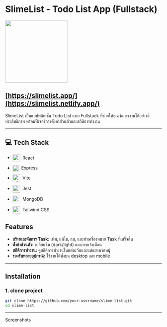# SlimeList - Todo List App (Fullstack)

<img src="https://slimelist.netlify.app/images/Logo-slime.png" width="200">
<!-- แทรกรูปโลโก้หรือภาพหน้าจอ -->

## [https://slimelist.app/](https://slimelist.netlify.app/)

SlimeList เป็นแอปพลิเคชัน Todo List แบบ Fullstack ที่ช่วยให้คุณจัดการงานได้อย่างมีประสิทธิภาพ พร้อมฟีเจอร์การตั้งค่าส่วนตัวและสถิติการทำงาน

---

## 💻 Tech Stack
<ul style="display: flex; flex-direction: column; gap:10px;">
  <li style="vertical-align: middle;">
    <img src="https://go-skill-icons.vercel.app/api/icons?i=react" alt="react" width="24" style="vertical-align: middle; margin-right: 4px;" /> React
  </li>
    <li style="vertical-align: middle;">
    <img src="https://go-skill-icons.vercel.app/api/icons?i=express" alt="typescript" width="20" style="vertical-align: middle;margin-right: 4px;" /> Express
  </li>
    <li style="vertical-align: middle;">
    <img src="https://go-skill-icons.vercel.app/api/icons?i=vite" alt="vite" width="24" style="vertical-align: middle;margin-right: 4px;" /> Vite
  </li>
  <li style="vertical-align: middle;">
    <img src="https://go-skill-icons.vercel.app/api/icons?i=jest" alt="vitest" width="24" style="vertical-align: middle;margin-right: 4px;" /> Jest
  </li>
  <li style="vertical-align: middle;">
    <img src="https://go-skill-icons.vercel.app/api/icons?i=mongodb" alt="emotion" width="24" style="vertical-align: middle;margin-right: 4px;" /> MongoDB
  </li>
    <li style="vertical-align: middle;">
    <img src="https://go-skill-icons.vercel.app/api/icons?i=tailwind" alt="mui" width="24" style="vertical-align: middle;margin-right: 4px;" /> Tailwind CSS
  </li>
</ul>

## Features

- **สร้างและจัดการ Task:** เพิ่ม, แก้ไข, ลบ, และทำเครื่องหมาย Task ที่เสร็จสิ้น
- **ตั้งค่าส่วนตัว:** เปลี่ยนธีม (dark/light) และการแจ้งเตือน
- **สถิติการทำงาน:** ดูสถิติการทำงานในแต่ละวันและแต่ละหมวดหมู่
- **รองรับหลายอุปกรณ์:** ใช้งานได้ทั้งบน desktop และ mobile

---

## Installation

### 1. clone project

```bash
git clone https://github.com/your-username/slime-list.git
cd slime-list

```
---

Screenshots



